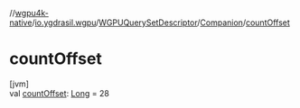 //[wgpu4k-native](../../../../index.md)/[io.ygdrasil.wgpu](../../index.md)/[WGPUQuerySetDescriptor](../index.md)/[Companion](index.md)/[countOffset](count-offset.md)

# countOffset

[jvm]\
val [countOffset](count-offset.md): [Long](https://kotlinlang.org/api/core/kotlin-stdlib/kotlin/-long/index.html) = 28